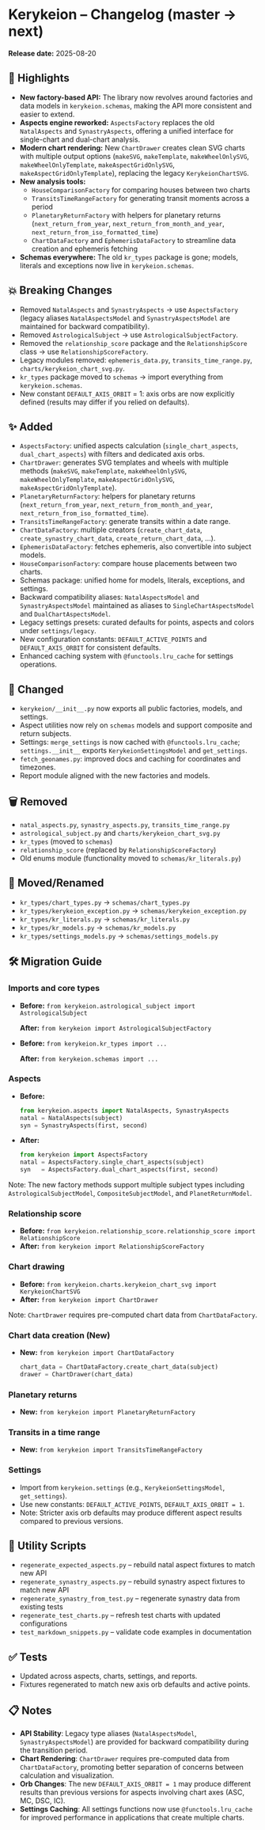 # Kerykeion – Changelog (master → next)

**Release date:** 2025-08-20

## 🚀 Highlights
- **New factory-based API:** The library now revolves around factories and data models in `kerykeion.schemas`, making the API more consistent and easier to extend.
- **Aspects engine reworked:** `AspectsFactory` replaces the old `NatalAspects` and `SynastryAspects`, offering a unified interface for single-chart and dual-chart analysis.
- **Modern chart rendering:** New `ChartDrawer` creates clean SVG charts with multiple output options (`makeSVG`, `makeTemplate`, `makeWheelOnlySVG`, `makeWheelOnlyTemplate`, `makeAspectGridOnlySVG`, `makeAspectGridOnlyTemplate`), replacing the legacy `KerykeionChartSVG`.
- **New analysis tools:**
  - `HouseComparisonFactory` for comparing houses between two charts
  - `TransitsTimeRangeFactory` for generating transit moments across a period
  - `PlanetaryReturnFactory` with helpers for planetary returns (`next_return_from_year`, `next_return_from_month_and_year`, `next_return_from_iso_formatted_time`)
  - `ChartDataFactory` and `EphemerisDataFactory` to streamline data creation and ephemeris fetching
- **Schemas everywhere:** The old `kr_types` package is gone; models, literals and exceptions now live in `kerykeion.schemas`.

## 💥 Breaking Changes
- Removed `NatalAspects` and `SynastryAspects` → use `AspectsFactory` (legacy aliases `NatalAspectsModel` and `SynastryAspectsModel` are maintained for backward compatibility).
- Removed `AstrologicalSubject` → use `AstrologicalSubjectFactory`.
- Removed the `relationship_score` package and the `RelationshipScore` class → use `RelationshipScoreFactory`.
- Legacy modules removed: `ephemeris_data.py`, `transits_time_range.py`, `charts/kerykeion_chart_svg.py`.
- `kr_types` package moved to `schemas` → import everything from `kerykeion.schemas`.
- New constant `DEFAULT_AXIS_ORBIT` = 1: axis orbs are now explicitly defined (results may differ if you relied on defaults).

## ✨ Added
- `AspectsFactory`: unified aspects calculation (`single_chart_aspects`, `dual_chart_aspects`) with filters and dedicated axis orbs.
- `ChartDrawer`: generates SVG templates and wheels with multiple methods (`makeSVG`, `makeTemplate`, `makeWheelOnlySVG`, `makeWheelOnlyTemplate`, `makeAspectGridOnlySVG`, `makeAspectGridOnlyTemplate`).
- `PlanetaryReturnFactory`: helpers for planetary returns (`next_return_from_year`, `next_return_from_month_and_year`, `next_return_from_iso_formatted_time`).
- `TransitsTimeRangeFactory`: generate transits within a date range.
- `ChartDataFactory`: multiple creators (`create_chart_data`, `create_synastry_chart_data`, `create_return_chart_data`, …).
- `EphemerisDataFactory`: fetches ephemeris, also convertible into subject models.
- `HouseComparisonFactory`: compare house placements between two charts.
- Schemas package: unified home for models, literals, exceptions, and settings.
- Backward compatibility aliases: `NatalAspectsModel` and `SynastryAspectsModel` maintained as aliases to `SingleChartAspectsModel` and `DualChartAspectsModel`.
- Legacy settings presets: curated defaults for points, aspects and colors under `settings/legacy`.
- New configuration constants: `DEFAULT_ACTIVE_POINTS` and `DEFAULT_AXIS_ORBIT` for consistent defaults.
- Enhanced caching system with `@functools.lru_cache` for settings operations.

## 🔧 Changed
- `kerykeion/__init__.py` now exports all public factories, models, and settings.
- Aspect utilities now rely on `schemas` models and support composite and return subjects.
- Settings: `merge_settings` is now cached with `@functools.lru_cache`; `settings.__init__` exports `KerykeionSettingsModel` and `get_settings`.
- `fetch_geonames.py`: improved docs and caching for coordinates and timezones.
- Report module aligned with the new factories and models.

## 🗑 Removed
- `natal_aspects.py`, `synastry_aspects.py`, `transits_time_range.py`
- `astrological_subject.py` and `charts/kerykeion_chart_svg.py`
- `kr_types` (moved to `schemas`)
- `relationship_score` (replaced by `RelationshipScoreFactory`)
- Old enums module (functionality moved to `schemas/kr_literals.py`)

## 🔀 Moved/Renamed
- `kr_types/chart_types.py` → `schemas/chart_types.py`
- `kr_types/kerykeion_exception.py` → `schemas/kerykeion_exception.py`
- `kr_types/kr_literals.py` → `schemas/kr_literals.py`
- `kr_types/kr_models.py` → `schemas/kr_models.py`
- `kr_types/settings_models.py` → `schemas/settings_models.py`

## 🛠 Migration Guide

### Imports and core types
- **Before:** `from kerykeion.astrological_subject import AstrologicalSubject`
  
  **After:**  `from kerykeion import AstrologicalSubjectFactory`
- **Before:** `from kerykeion.kr_types import ...`
  
  **After:**  `from kerykeion.schemas import ...`

### Aspects
- **Before:**
    ```python
    from kerykeion.aspects import NatalAspects, SynastryAspects
    natal = NatalAspects(subject)
    syn = SynastryAspects(first, second)
    ```
- **After:**
    ```python
    from kerykeion import AspectsFactory
    natal = AspectsFactory.single_chart_aspects(subject)
    syn   = AspectsFactory.dual_chart_aspects(first, second)
    ```

Note: The new factory methods support multiple subject types including `AstrologicalSubjectModel`, `CompositeSubjectModel`, and `PlanetReturnModel`.

### Relationship score
- **Before:** `from kerykeion.relationship_score.relationship_score import RelationshipScore`
- **After:**  `from kerykeion import RelationshipScoreFactory`

### Chart drawing
- **Before:** `from kerykeion.charts.kerykeion_chart_svg import KerykeionChartSVG`
- **After:**  `from kerykeion import ChartDrawer`

Note: `ChartDrawer` requires pre-computed chart data from `ChartDataFactory`.

### Chart data creation (New)
- **New:** `from kerykeion import ChartDataFactory`
  ```python
  chart_data = ChartDataFactory.create_chart_data(subject)
  drawer = ChartDrawer(chart_data)
  ```

### Planetary returns
- **New:** `from kerykeion import PlanetaryReturnFactory`

### Transits in a time range
- **New:** `from kerykeion import TransitsTimeRangeFactory`

### Settings
- Import from `kerykeion.settings` (e.g., `KerykeionSettingsModel`, `get_settings`).
- Use new constants: `DEFAULT_ACTIVE_POINTS`, `DEFAULT_AXIS_ORBIT = 1`.
- Note: Stricter axis orb defaults may produce different aspect results compared to previous versions.

## 🧰 Utility Scripts
- `regenerate_expected_aspects.py` – rebuild natal aspect fixtures to match new API
- `regenerate_synastry_aspects.py` – rebuild synastry aspect fixtures to match new API  
- `regenerate_synastry_from_test.py` – regenerate synastry data from existing tests
- `regenerate_test_charts.py` – refresh test charts with updated configurations
- `test_markdown_snippets.py` – validate code examples in documentation

## ✅ Tests
- Updated across aspects, charts, settings, and reports.
- Fixtures regenerated to match new axis orb defaults and active points.

## 📋 Notes
- **API Stability**: Legacy type aliases (`NatalAspectsModel`, `SynastryAspectsModel`) are provided for backward compatibility during the transition period.
- **Chart Rendering**: `ChartDrawer` requires pre-computed data from `ChartDataFactory`, promoting better separation of concerns between calculation and visualization.
- **Orb Changes**: The new `DEFAULT_AXIS_ORBIT = 1` may produce different results than previous versions for aspects involving chart axes (ASC, MC, DSC, IC).
- **Settings Caching**: All settings functions now use `@functools.lru_cache` for improved performance in applications that create multiple charts.
